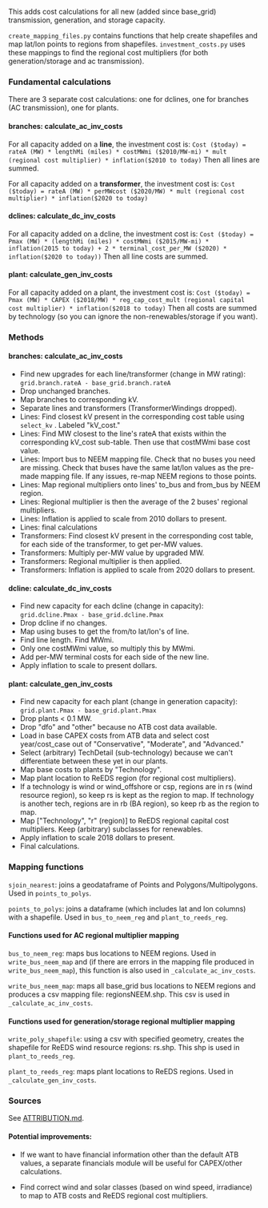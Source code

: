 This adds cost calculations for all new (added since base_grid) transmission, generation, and storage capacity.

`create_mapping_files.py` contains functions that help create shapefiles and map lat/lon points to regions from shapefiles. 
`investment_costs.py` uses these mappings to find the regional cost multipliers (for both generation/storage and ac transmission).

### Fundamental calculations
There are 3 separate cost calculations: one for dclines, one for branches (AC transmission), one for plants.

#### branches: calculate_ac_inv_costs

For all capacity added on a **line**, the investment cost is:
`Cost ($today) = rateA (MW) * lengthMi (miles) * costMWmi ($2010/MW-mi) * mult (regional cost multiplier) * inflation($2010 to today)`
Then all lines are summed.

For all capacity added on a **transformer**, the investment cost is:
`Cost ($today) = rateA (MW) * perMWcost ($2020/MW) * mult (regional cost multiplier) * inflation($2020 to today)`

#### dclines: calculate_dc_inv_costs

For all capacity added on a dcline, the investment cost is:
`Cost ($today) = Pmax (MW) * (lengthMi (miles) * costMWmi ($2015/MW-mi) * inflation(2015 to today) + 2 * terminal_cost_per_MW ($2020) * inflation($2020 to today))`
Then all line costs are summed.

#### plant: calculate_gen_inv_costs

For all capacity added on a plant, the investment cost is:
`Cost ($today) = Pmax (MW) * CAPEX ($2018/MW) * reg_cap_cost_mult (regional capital cost multiplier) * inflation($2018 to today)`
Then all costs are summed by technology (so you can ignore the non-renewables/storage if you want).


### Methods

#### branches: calculate_ac_inv_costs

- Find new upgrades for each line/transformer (change in MW rating): `grid.branch.rateA - base_grid.branch.rateA`
- Drop unchanged branches.
- Map branches to corresponding kV.
- Separate lines and transformers (TransformerWindings dropped).
- Lines: Find closest kV present in the corresponding cost table using `select_kv` . Labeled "kV_cost." 
- Lines: Find MW closest to the line's rateA that exists within the corresponding kV_cost sub-table. Then use that costMWmi base cost value.
- Lines: Import bus to NEEM mapping file. Check that no buses you need are missing. Check that buses have the same lat/lon values as the pre-made mapping file. If any issues, re-map NEEM regions to those points.
- Lines: Map regional multipliers onto lines' to_bus and from_bus by NEEM region.
- Lines: Regional multiplier is then the average of the 2 buses' regional multipliers.
- Lines: Inflation is applied to scale from 2010 dollars to present.
- Lines: final calculations
- Transformers: Find closest kV present in the corresponding cost table, for each side of the transformer, to get per-MW values.
- Transformers: Multiply per-MW value by upgraded MW.
- Transformers: Regional multiplier is then applied.
- Transformers: Inflation is applied to scale from 2020 dollars to present.

#### dcline: calculate_dc_inv_costs

- Find new capacity for each dcline (change in capacity): `grid.dcline.Pmax - base_grid.dcline.Pmax`
- Drop dcline if no changes.
- Map using buses to get the from/to lat/lon's of line.
- Find line length. Find MWmi.
- Only one costMWmi value, so multiply this by MWmi.
- Add per-MW terminal costs for each side of the new line.
- Apply inflation to scale to present dollars.

#### plant: calculate_gen_inv_costs

- Find new capacity for each plant (change in generation capacity): `grid.plant.Pmax - base_grid.plant.Pmax`
- Drop plants < 0.1 MW.
- Drop "dfo" and "other" because no ATB cost data available.
- Load in base CAPEX costs from ATB data and select cost year/cost_case out of "Conservative", "Moderate", and "Advanced."
- Select (arbitrary) TechDetail (sub-technology) because we can't differentiate between these yet in our plants.
- Map base costs to plants by "Technology".
- Map plant location to ReEDS region (for regional cost multipliers).
- If a technology is wind or wind_offshore or csp, regions are in rs (wind resource region), so keep rs is kept as the region to map. If technology is another tech, regions are in rb (BA region), so keep rb as the region to map.
- Map ["Technology", "r" (region)] to ReEDS regional capital cost multipliers. Keep (arbitrary) subclasses for renewables.
- Apply inflation to scale 2018 dollars to present.
- Final calculations.


### Mapping functions

`sjoin_nearest`: joins a geodataframe of Points and Polygons/Multipolygons. Used in `points_to_polys`.

`points_to_polys`: joins a dataframe (which includes lat and lon columns) with a shapefile. Used in `bus_to_neem_reg` and `plant_to_reeds_reg`.

#### Functions used for AC regional multiplier mapping

`bus_to_neem_reg`: maps bus locations to NEEM regions. Used in `write_bus_neem_map` and (if there are errors in the mapping file produced in `write_bus_neem_map`), this function is also used in `_calculate_ac_inv_costs`.

`write_bus_neem_map`: maps all base_grid bus locations to NEEM regions and produces a csv mapping file: regionsNEEM.shp. This csv is used in `_calculate_ac_inv_costs`.


#### Functions used for generation/storage regional multiplier mapping

`write_poly_shapefile`: using a csv with specified geometry, creates the shapefile for ReEDS wind resource regions: rs.shp. This shp is used in `plant_to_reeds_reg`.

`plant_to_reeds_reg`: maps plant locations to ReEDS regions. Used in `_calculate_gen_inv_costs`.


### Sources

See [ATTRIBUTION.md](../../../ATTRIBUTION.md).

#### Potential improvements:

- If we want to have financial information other than the default ATB values, a separate financials module will be useful for CAPEX/other calculations.

- Find correct wind and solar classes (based on wind speed, irradiance) to map to ATB costs and ReEDS regional cost multipliers.
